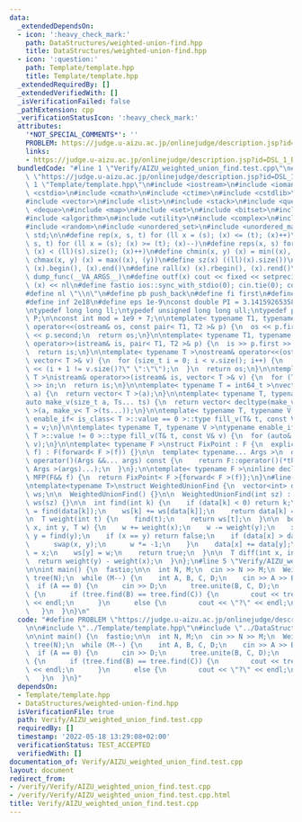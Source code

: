```yaml
---
data:
  _extendedDependsOn:
  - icon: ':heavy_check_mark:'
    path: DataStructures/weighted-union-find.hpp
    title: DataStructures/weighted-union-find.hpp
  - icon: ':question:'
    path: Template/template.hpp
    title: Template/template.hpp
  _extendedRequiredBy: []
  _extendedVerifiedWith: []
  _isVerificationFailed: false
  _pathExtension: cpp
  _verificationStatusIcon: ':heavy_check_mark:'
  attributes:
    '*NOT_SPECIAL_COMMENTS*': ''
    PROBLEM: https://judge.u-aizu.ac.jp/onlinejudge/description.jsp?id=DSL_1_B
    links:
    - https://judge.u-aizu.ac.jp/onlinejudge/description.jsp?id=DSL_1_B
  bundledCode: "#line 1 \"Verify/AIZU_weighted_union_find.test.cpp\"\n#define PROBLEM\
    \ \"https://judge.u-aizu.ac.jp/onlinejudge/description.jsp?id=DSL_1_B\"\n\n#line\
    \ 1 \"Template/template.hpp\"\n#include <iostream>\n#include <iomanip>\n#include\
    \ <cstdio>\n#include <cmath>\n#include <ctime>\n#include <cstdlib>\n#include <cassert>\n\
    #include <vector>\n#include <list>\n#include <stack>\n#include <queue>\n#include\
    \ <deque>\n#include <map>\n#include <set>\n#include <bitset>\n#include <string>\n\
    #include <algorithm>\n#include <utility>\n#include <complex>\n#include <array>\n\
    #include <random>\n#include <unordered_set>\n#include <unordered_map>\nusing namespace\
    \ std;\n\n#define rep(x, s, t) for (ll x = (s); (x) <= (t); (x)++)\n#define per(x,\
    \ s, t) for (ll x = (s); (x) >= (t); (x)--)\n#define reps(x, s) for (ll x = 0;\
    \ (x) < (ll)(s).size(); (x)++)\n#define chmin(x, y) (x) = min((x), (y))\n#define\
    \ chmax(x, y) (x) = max((x), (y))\n#define sz(x) ((ll)(x).size())\n#define all(x)\
    \ (x).begin(), (x).end()\n#define rall(x) (x).rbegin(), (x).rend()\n#define outl(...)\
    \ dump_func(__VA_ARGS__)\n#define outf(x) cout << fixed << setprecision(16) <<\
    \ (x) << nl\n#define fastio ios::sync_with_stdio(0); cin.tie(0); cout.tie(0)\n\
    #define nl \"\\n\"\n#define pb push_back\n#define fi first\n#define se second\n\
    #define inf 2e18\n#define eps 1e-9\nconst double PI = 3.1415926535897932384626433;\n\
    \ntypedef long long ll;\ntypedef unsigned long long ull;\ntypedef pair<ll, ll>\
    \ P;\n\nconst int mod = 1e9 + 7;\n\ntemplate< typename T1, typename T2 >\nostream&\
    \ operator<<(ostream& os, const pair< T1, T2 >& p) {\n  os << p.first << \" \"\
    \ << p.second;\n  return os;\n}\n\ntemplate< typename T1, typename T2 >\nistream&\
    \ operator>>(istream& is, pair< T1, T2 >& p) {\n  is >> p.first >> p.second;\n\
    \  return is;\n}\n\ntemplate< typename T >\nostream& operator<<(ostream& os, const\
    \ vector< T >& v) {\n  for (size_t i = 0; i < v.size(); i++) {\n    os << v[i]\
    \ << (i + 1 != v.size()?\" \":\"\");\n  }\n  return os;\n}\n\ntemplate< typename\
    \ T >\nistream& operator>>(istream& is, vector< T >& v) {\n  for (T& in : v) is\
    \ >> in;\n  return is;\n}\n\ntemplate< typename T = int64_t >\nvector< T > make_v(size_t\
    \ a) {\n  return vector< T >(a);\n}\n\ntemplate< typename T, typename... Ts >\n\
    auto make_v(size_t a, Ts... ts) {\n  return vector< decltype(make_v< T >(ts...))\
    \ >(a, make_v< T >(ts...));\n}\n\ntemplate< typename T, typename V >\ntypename\
    \ enable_if< is_class< T >::value == 0 >::type fill_v(T& t, const V& v) {\n  t\
    \ = v;\n}\n\ntemplate< typename T, typename V >\ntypename enable_if< is_class<\
    \ T >::value != 0 >::type fill_v(T& t, const V& v) {\n  for (auto& e : t) fill_v(e,\
    \ v);\n}\n\ntemplate< typename F >\nstruct FixPoint : F {\n  explicit FixPoint(F&&\
    \ f) : F(forward< F >(f)) {}\n\n  template< typename... Args >\n  decltype(auto)\
    \ operator()(Args &&... args) const {\n    return F::operator()(*this, forward<\
    \ Args >(args)...);\n  }\n};\n\ntemplate< typename F >\ninline decltype(auto)\
    \ MFP(F&& f) {\n  return FixPoint< F >{forward< F >(f)};\n}\n#line 1 \"DataStructures/weighted-union-find.hpp\"\
    \ntemplate<typename T>\nstruct WeightedUnionFind {\n  vector<int> data;\n  vector<T>\
    \ ws;\n\n  WeightedUnionFind() {}\n\n  WeightedUnionFind(int sz) : data(sz, -1),\
    \ ws(sz) {}\n\n  int find(int k) {\n    if (data[k] < 0) return k;\n    auto par\
    \ = find(data[k]);\n    ws[k] += ws[data[k]];\n    return data[k] = par;\n  }\n\
    \n  T weight(int t) {\n    find(t);\n    return ws[t];\n  }\n\n  bool unite(int\
    \ x, int y, T w) {\n    w += weight(x);\n    w -= weight(y);\n    x = find(x),\
    \ y = find(y);\n    if (x == y) return false;\n    if (data[x] > data[y]) {\n\
    \      swap(x, y);\n      w *= -1;\n    }\n    data[x] += data[y];\n    data[y]\
    \ = x;\n    ws[y] = w;\n    return true;\n  }\n\n  T diff(int x, int y) {\n  \
    \  return weight(y) - weight(x);\n  }\n};\n#line 5 \"Verify/AIZU_weighted_union_find.test.cpp\"\
    \n\nint main() {\n  fastio;\n\n  int N, M;\n  cin >> N >> M;\n  WeightedUnionFind<int>\
    \ tree(N);\n  while (M--) {\n    int A, B, C, D;\n    cin >> A >> B >> C;\n  \
    \  if (A == 0) {\n      cin >> D;\n      tree.unite(B, C, D);\n    }\n    else\
    \ {\n      if (tree.find(B) == tree.find(C)) {\n        cout << tree.diff(B, C)\
    \ << endl;\n      }\n      else {\n        cout << \"?\" << endl;\n      }\n \
    \   }\n  }\n}\n"
  code: "#define PROBLEM \"https://judge.u-aizu.ac.jp/onlinejudge/description.jsp?id=DSL_1_B\"\
    \n\n#include \"../Template/template.hpp\"\n#include \"../DataStructures/weighted-union-find.hpp\"\
    \n\nint main() {\n  fastio;\n\n  int N, M;\n  cin >> N >> M;\n  WeightedUnionFind<int>\
    \ tree(N);\n  while (M--) {\n    int A, B, C, D;\n    cin >> A >> B >> C;\n  \
    \  if (A == 0) {\n      cin >> D;\n      tree.unite(B, C, D);\n    }\n    else\
    \ {\n      if (tree.find(B) == tree.find(C)) {\n        cout << tree.diff(B, C)\
    \ << endl;\n      }\n      else {\n        cout << \"?\" << endl;\n      }\n \
    \   }\n  }\n}"
  dependsOn:
  - Template/template.hpp
  - DataStructures/weighted-union-find.hpp
  isVerificationFile: true
  path: Verify/AIZU_weighted_union_find.test.cpp
  requiredBy: []
  timestamp: '2022-05-18 13:29:08+02:00'
  verificationStatus: TEST_ACCEPTED
  verifiedWith: []
documentation_of: Verify/AIZU_weighted_union_find.test.cpp
layout: document
redirect_from:
- /verify/Verify/AIZU_weighted_union_find.test.cpp
- /verify/Verify/AIZU_weighted_union_find.test.cpp.html
title: Verify/AIZU_weighted_union_find.test.cpp
---
```

